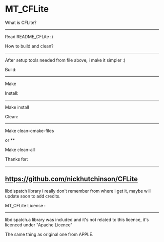 # MT_CFLite

What is CFLite?
**** **** **** **** ****

Read README_CFLite :)

How to build and clean?
**** **** **** **** ****

After setup tools needed from file above, i make it simpler :)



Build:
______

Make



Install:
______

Make install



Clean:
______

Make clean-cmake-files

or
**

Make clean-all



Thanks for:
**** **** **** ****
https://github.com/nickhutchinson/CFLite
----------------------------------------
libdispatch library i really don't remember from where i get it, maybe will update soon to add credits.


MT_CFLite License :
**** **** **** ****
libdispatch.a library was included and it's not related to this licence, it's licenced under "Apache Licence"


The same thing as original one from APPLE.
